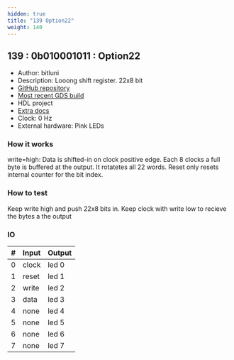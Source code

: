 ```yaml
---
hidden: true
title: "139 Option22"
weight: 140
---
```


## 139 : 0b010001011 : Option22

* Author: bitluni
* Description: Looong shift register. 22x8 bit
* [GitHub repository](https://github.com/bitluni/tt02-option22)
* [Most recent GDS build](https://github.com/bitluni/tt02-option22/actions/runs/3600925255)
* HDL project
* [Extra docs]()
* Clock: 0 Hz
* External hardware: Pink LEDs



### How it works

write=high: Data is shifted-in on clock positive edge. Each 8 clocks a full byte is buffered at the output. It rotatetes all 22 words. Reset only resets internal counter for the bit index.

### How to test

Keep write high and push 22x8 bits in. Keep clock with write low to recieve the bytes a the output

### IO

| # | Input        | Output       |
|---|--------------|--------------|
| 0 | clock  | led 0 |
| 1 | reset  | led 1 |
| 2 | write  | led 2 |
| 3 | data  | led 3 |
| 4 | none  | led 4 |
| 5 | none  | led 5 |
| 6 | none  | led 6 |
| 7 | none  | led 7 |
